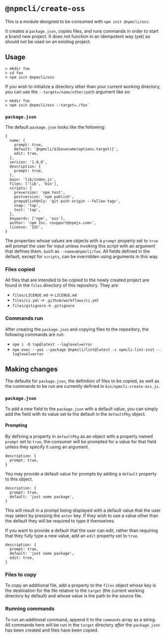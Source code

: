 # `@npmcli/create-oss`

This is a module designed to be consumed with `npm init @npmcli/oss`.

It creates a `package.json`, copies files, and runs commands in order
to start a brand new project. It does not function in an idempotent way
(yet) so should not be used on an existing project.

## Usage

```
> mkdir foo
> cd foo
> npm init @npmcli/oss
```

If you wish to initialize a directory other than your current working
directory, you can use the `--target=/some/other/path` argument like so:

```
> mkdir foo
> npm init @npmcli/oss --target=./foo`
```

### `package.json`

The default `package.json` looks like the following:

```
{
  name: {
    prompt: true,
    default: `@npmcli/${basename(options.target)}`,
    edit: true,
  },
  version: '1.0.0',
  description: {
    prompt: true,
  },
  main: 'lib/index.js',
  files: ['lib', 'bin'],
  scripts: {
    preversion: 'npm test',
    postversion: 'npm publish',
    prepublishOnly: 'git push origin --follow-tags',
    snap: 'tap',
    test: 'tap',
  },
  keywords: ['npm', 'oss'],
  author: 'npm Inc. <support@npmjs.com>',
  license: 'ISC',
}
```

The properties whose values are objects with a `prompt` property set to `true`
will prompt the user for input unless invoking this script with an argument
that defines them, such as `--name=@npmcli/foo`. All fields defined in the
default, except for `scripts`, can be overridden using arguments in this way.

### Files copied

All files that are intended to be copied to the newly created project are
found in the `files` directory of this repository. They are:

- `files/LICENSE.md` -> `LICENSE.md`
- `files/ci.yml`     -> `.github/workflows/ci.yml`
- `files/gitignore`  -> `.gitignore`

### Commands run

After creating the `package.json` and copying files to the repository, the
following commands are run:

- `npm i -D tap@latest --loglevel=error`
- `npm exec --yes --package @npmcli/lint@latest -c npmcli-lint-init --loglevel=error`


## Making changes

The defaults for `package.json`, the definition of files to be copied, as well
as the commands to be run are currently defined in `bin/npmcli-create-oss.js`.

### `package.json`

To add a new field to the `package.json` with a default value, you can simply
add the field with its value set to the default in the `defaultPkg` object.

#### Prompting

By defining a property in `defaultPkg` as an object with a property named
`prompt` set to `true`, the consumer will be prompted for a value for that
field unless they specify it using an argument.

```
description: {
  prompt: true,
}
```

You may provide a default value for prompts by adding a `default` property
to this object.

```
description: {
  prompt: true,
  default: 'just some package',
}
```

This will result in a prompt being displayed with a default value that the
user may select by pressing the `enter` key. If they wish to use a value
other than the default they will be required to type it themselves.

If you want to provide a default that the user can edit, rather than requiring
that they fully type a new value, add an `edit` property set to `true`.

```
description: {
  prompt: true,
  default: 'just some package',
  edit: true,
}
```

### Files to copy

To copy an additional file, add a property to the `files` object whose key is
the destination for the file relative to the `target` (the current working
directory by default) and whose value is the path to the source file.

### Running commands

To run an additional command, append it to the `commands` array as a string.
All commands here will be run in the `target` directory _after_ the
`package.json` has been created and files have been copied.
